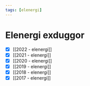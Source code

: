 ```yaml
---
tags: [elenergi]
---
```

# Elenergi exduggor

- [x] [[2022 - elenergi]]
- [x] [[2021 - elenergi]]
- [x] [[2020 - elenergi]]
- [x] [[2019 - elenergi]]
- [x] [[2018 - elenergi]]
- [x] [[2017 - elenergi]]